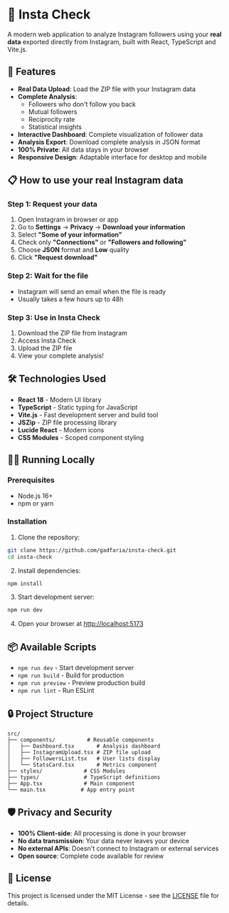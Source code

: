 # 📸 Insta Check

A modern web application to analyze Instagram followers using your **real data** exported directly from Instagram, built with React, TypeScript and Vite.js.

## 🚀 Features

- **Real Data Upload**: Load the ZIP file with your Instagram data
- **Complete Analysis**:
  - Followers who don't follow you back
  - Mutual followers
  - Reciprocity rate
  - Statistical insights
- **Interactive Dashboard**: Complete visualization of follower data
- **Analysis Export**: Download complete analysis in JSON format
- **100% Private**: All data stays in your browser
- **Responsive Design**: Adaptable interface for desktop and mobile

## 📋 How to use your real Instagram data

### Step 1: Request your data

1. Open Instagram in browser or app
2. Go to **Settings** → **Privacy** → **Download your information**
3. Select **"Some of your information"**
4. Check only **"Connections"** or **"Followers and following"**
5. Choose **JSON** format and **Low** quality
6. Click **"Request download"**

### Step 2: Wait for the file

- Instagram will send an email when the file is ready
- Usually takes a few hours up to 48h

### Step 3: Use in Insta Check

1. Download the ZIP file from Instagram
2. Access Insta Check
3. Upload the ZIP file
4. View your complete analysis!

## 🛠️ Technologies Used

- **React 18** - Modern UI library
- **TypeScript** - Static typing for JavaScript
- **Vite.js** - Fast development server and build tool
- **JSZip** - ZIP file processing library
- **Lucide React** - Modern icons
- **CSS Modules** - Scoped component styling

## 🏃‍♂️ Running Locally

### Prerequisites

- Node.js 16+
- npm or yarn

### Installation

1. Clone the repository:

```bash
git clone https://github.com/gadfaria/insta-check.git
cd insta-check
```

2. Install dependencies:

```bash
npm install
```

3. Start development server:

```bash
npm run dev
```

4. Open your browser at [http://localhost:5173](http://localhost:5173)

## 📦 Available Scripts

- `npm run dev` - Start development server
- `npm run build` - Build for production
- `npm run preview` - Preview production build
- `npm run lint` - Run ESLint

## 🔒 Project Structure

```
src/
├── components/          # Reusable components
│   ├── Dashboard.tsx       # Analysis dashboard
│   ├── InstagramUpload.tsx # ZIP file upload
│   ├── FollowersList.tsx   # User lists display
│   └── StatsCard.tsx       # Metrics component
├── styles/             # CSS Modules
├── types/              # TypeScript definitions
├── App.tsx             # Main component
└── main.tsx           # App entry point
```

## 🛡️ Privacy and Security

- **100% Client-side**: All processing is done in your browser
- **No data transmission**: Your data never leaves your device
- **No external APIs**: Doesn't connect to Instagram or external services
- **Open source**: Complete code available for review

## 📄 License

This project is licensed under the MIT License - see the [LICENSE](LICENSE) file for details.

